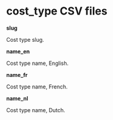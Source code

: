 # cost_type CSV files

**slug**

Cost type slug.

**name_en**

Cost type name, English.

**name_fr**

Cost type name, French.

**name_nl**

Cost type name, Dutch.